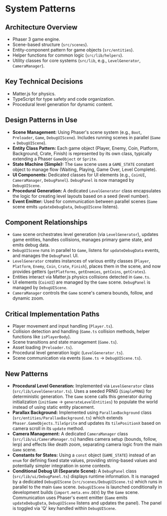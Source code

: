 # System Patterns

## Architecture Overview

- Phaser 3 game engine.
- Scene-based structure (`src/scenes`).
- Entity-component pattern for game objects (`src/entities`).
- Helper functions for common logic (`src/lib/helpers`).
- Utility classes for core systems (`src/lib`, e.g., `LevelGenerator`, `CameraManager`).

## Key Technical Decisions

- Matter.js for physics.
- TypeScript for type safety and code organization.
- Procedural level generation for dynamic content.

## Design Patterns in Use

- **Scene Management:** Using Phaser's scene system (e.g., `Boot`, `Preloader`, `Game`, `DebugUIScene`). Includes running scenes in parallel (`Game` + `DebugUIScene`).
- **Entity Class Pattern:** Each game object (Player, Enemy, Coin, Platform, Background, Crate, Finish) is represented by its own class, typically extending a Phaser `GameObject` or `Sprite`.
- **State Machine (Simple):** The `Game` scene uses a `GAME_STATE` constant object to manage flow (Waiting, Playing, Game Over, Level Complete).
- **UI Components:** Dedicated classes for UI elements (e.g., `CoinUI`, `CameraManager`, `DebugPanel`). `DebugPanel` is now managed by `DebugUIScene`.
- **Procedural Generation:** A dedicated `LevelGenerator` class encapsulates the logic for creating level layouts based on a seed (level number).
- **Event Emitter:** Used for communication between parallel scenes (`Game` scene emits `updateDebugData`, `DebugUIScene` listens).

## Component Relationships

- `Game` scene orchestrates level generation (via `LevelGenerator`), updates game entities, handles collisions, manages primary game state, and emits debug data.
- `DebugUIScene` runs in parallel to `Game`, listens for `updateDebugData` events, and manages the `DebugPanel` UI.
- `LevelGenerator` creates instances of various entity classes (`Player`, `Platform`, `Enemy`, `Coin`, `Crate`, `Finish`), places them in the scene, and now provides getters (`getPlatforms`, `getEnemies`, `getCoins`, `getCrates`).
- Entities interact via Matter.js physics collisions detected in `Game.ts`.
- UI elements (`CoinUI`) are managed by the `Game` scene. `DebugPanel` is managed by `DebugUIScene`.
- `CameraManager` controls the `Game` scene's camera bounds, follow, and dynamic zoom.

## Critical Implementation Paths

- Player movement and input handling (`Player.ts`).
- Collision detection and handling (`Game.ts` collision methods, helper functions like `isPlayerBody`).
- Scene transitions and state management (`Game.ts`).
- Asset loading (`Preloader.ts`).
- Procedural level generation logic (`LevelGenerator.ts`).
- Scene communication via events (`Game.ts` -> `DebugUIScene.ts`).

## New Patterns

- **Procedural Level Generation:** Implemented via `LevelGenerator` class (`src/lib/LevelGenerator.ts`). Uses a seeded PRNG (`SimplePRNG`) for deterministic generation. The `Game` scene calls this generator during initialization (`initGame` -> `generateLevelEntities`) to populate the world instead of using static entity placement.
- **Parallax Background:** Implemented using `ParallaxBackground` class (`src/entities/ParallaxBackground.ts`) which extends `Phaser.GameObjects.TileSprite` and updates its `tilePositionX` based on camera scroll in its `update` method.
- **Camera Management:** A dedicated `CameraManager` class (`src/lib/ui/CameraManager.ts`) handles camera setup (bounds, follow, lerp) and effects like death zoom, separating camera logic from the main `Game` scene.
- **Constants for States:** Using a `const` object (`GAME_STATE`) instead of an `enum` for defining fixed state values, providing string-based values and potentially simpler integration in some contexts.
- **Conditional Debug UI (Separate Scene):** A `DebugPanel` class (`src/lib/ui/DebugPanel.ts`) displays runtime information. It is managed by a dedicated `DebugUIScene` (`src/scenes/DebugUIScene.ts`) which runs in parallel to the main `Game` scene. `DebugUIScene` is launched conditionally in development builds (`import.meta.env.DEV`) by the `Game` scene. Communication uses Phaser's event emitter (`Game` emits `updateDebugData`, `DebugUIScene` listens and updates the panel). The panel is toggled via 'Q' key handled within `DebugUIScene`.
